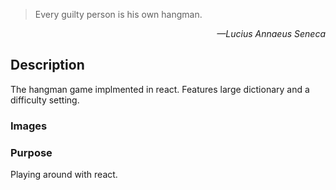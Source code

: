 > Every guilty person is his own hangman.
<p style="text-align: right"><em>—Lucius Annaeus Seneca</em></p>

## Description
The hangman game implmented in react. Features large dictionary and a difficulty setting.

### Images


### Purpose
Playing around with react.
